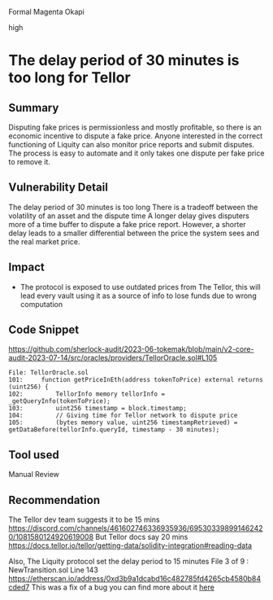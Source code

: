 Formal Magenta Okapi

high

# The delay period of 30 minutes is too long for Tellor
## Summary

Disputing fake prices is permissionless and mostly profitable, so there is an economic incentive to dispute a fake price. Anyone interested in the correct functioning of Liquity can also monitor price reports and submit disputes. The process is easy to automate and it only takes one dispute per fake price to remove it.

## Vulnerability Detail

The delay period of 30 minutes is too long
There is a tradeoff between the volatility of an asset and the dispute time
A longer delay gives disputers more of a time buffer to dispute a fake price report. However, a shorter delay leads to a smaller differential between the price the system sees and the real market price.

## Impact

- The protocol is exposed to use outdated prices from The Tellor, this will lead every vault using it as a source of info to lose funds due to wrong computation 

## Code Snippet

https://github.com/sherlock-audit/2023-06-tokemak/blob/main/v2-core-audit-2023-07-14/src/oracles/providers/TellorOracle.sol#L105

```solidity
File: TellorOracle.sol
101:     function getPriceInEth(address tokenToPrice) external returns (uint256) {
102:         TellorInfo memory tellorInfo = _getQueryInfo(tokenToPrice);
103:         uint256 timestamp = block.timestamp;
104:         // Giving time for Tellor network to dispute price
105:         (bytes memory value, uint256 timestampRetrieved) = getDataBefore(tellorInfo.queryId, timestamp - 30 minutes);

```


## Tool used

Manual Review

## Recommendation

The Tellor dev team suggests it to be 15 mins
https://discord.com/channels/461602746336935936/695303398991462420/1081580124920619008
But Tellor docs say 20 mins
https://docs.tellor.io/tellor/getting-data/solidity-integration#reading-data

Also, The Liquity protocol set the delay period to 15 minutes
File 3 of 9 : NewTransition.sol Line 143
https://etherscan.io/address/0xd3b9a1dcabd16c482785fd4265cb4580b84cded7
This was a fix of a bug you can find more about it [here](https://www.liquity.org/blog/tellor-issue-and-fix)
